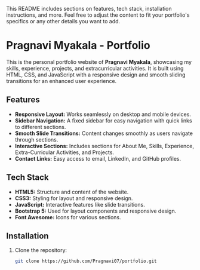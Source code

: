 
This README includes sections on features, tech stack, installation instructions, and more. Feel free to adjust the content to fit your portfolio's specifics or any other details you want to add.
# Pragnavi Myakala - Portfolio

This is the personal portfolio website of **Pragnavi Myakala**, showcasing my skills, experience, projects, and extracurricular activities. It is built using HTML, CSS, and JavaScript with a responsive design and smooth sliding transitions for an enhanced user experience.

## Features

- **Responsive Layout:** Works seamlessly on desktop and mobile devices.
- **Sidebar Navigation:** A fixed sidebar for easy navigation with quick links to different sections.
- **Smooth Slide Transitions:** Content changes smoothly as users navigate through sections.
- **Interactive Sections:** Includes sections for About Me, Skills, Experience, Extra-Curricular Activities, and Projects.
- **Contact Links:** Easy access to email, LinkedIn, and GitHub profiles.

## Tech Stack

- **HTML5:** Structure and content of the website.
- **CSS3:** Styling for layout and responsive design.
- **JavaScript:** Interactive features like slide transitions.
- **Bootstrap 5:** Used for layout components and responsive design.
- **Font Awesome:** Icons for various sections.

## Installation

1. Clone the repository:
   ```bash
   git clone https://github.com/Pragnavi07/portfolio.git

